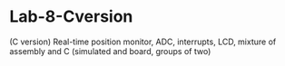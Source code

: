 # Lab-8-Cversion
(C version) Real-time position monitor, ADC, interrupts, LCD, mixture of assembly and C (simulated and board, groups of two)
